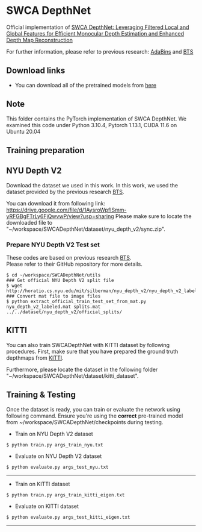 # SWCA DepthNet

Official implementation of [SWCA DepthNet: Leveraging Filtered Local and Global Features for Efficient Monocular Depth Estimation and Enhanced Depth Map Reconstruction]()

For further information, please refer to previous research: [AdaBins](https://github.com/shariqfarooq123/AdaBins) and [BTS](https://github.com/cleinc/bts/tree/master/pytorch)

## Download links

-   You can download all of the pretrained models from [here](https://drive.google.com/drive/u/3/folders/1GjKzqeaOwnJ5pTQ-6i23HJpla8WOFvxl)

## Note

This folder contains the PyTorch implementation of SWCA DepthNet.
We examined this code under Python 3.10.4, Pytorch 1.13.1, CUDA 11.6 on Ubuntu 20.04

## Training preparation

## NYU Depth V2

Download the dataset we used in this work.
In this work, we used the dataset provided by the previous research [BTS](https://github.com/cleinc/bts/tree/master/pytorch).

You can download it from following link: https://drive.google.com/file/d/1AysroWpfISmm-yRFGBgFTrLy6FjQwvwP/view?usp=sharing Please make sure to locate the downloaded file to "~/workspace/SWCADepthNet/dataset/nyu_depth_v2/sync.zip".

### Prepare NYU Depth V2 Test set

These codes are based on previous research [BTS](https://github.com/cleinc/bts/tree/master/pytorch). <br>
Please refer to their GitHub repository for more details.

```
$ cd ~/workspace/SWCADepthNet/utils
### Get official NYU Depth V2 split file
$ wget http://horatio.cs.nyu.edu/mit/silberman/nyu_depth_v2/nyu_depth_v2_labeled.mat
### Convert mat file to image files
$ python extract_official_train_test_set_from_mat.py nyu_depth_v2_labeled.mat splits.mat ../../dataset/nyu_depth_v2/official_splits/

```

## KITTI

You can also train SWCADepthNet with KITTI dataset by following procedures.
First, make sure that you have prepared the ground truth depthmaps from [KITTI](https://www.cvlibs.net/download.php?file=data_depth_annotated.zip).

Furthermore, please locate the dataset in the following folder "~/workspace/SWCADepthNet/dataset/kitti_dataset".

## Training & Testing

Once the dataset is ready, you can train or evaluate the network using following command.
Ensure you're using the <b>correct</b> pre-trained model from ~/workspace/SWCADepthNet/checkpoints during testing.

-   Train on NYU Depth V2 dataset

```
$ python train.py args_train_nyu.txt
```

-   Evaluate on NYU Depth V2 dataset

```
$ python evaluate.py args_test_nyu.txt
```

---

-   Train on KITTI dataset

```
$ python train.py args_train_kitti_eigen.txt
```

-   Evaluate on KITTI dataset

```
$ python evaluate.py args_test_kitti_eigen.txt
```

---
